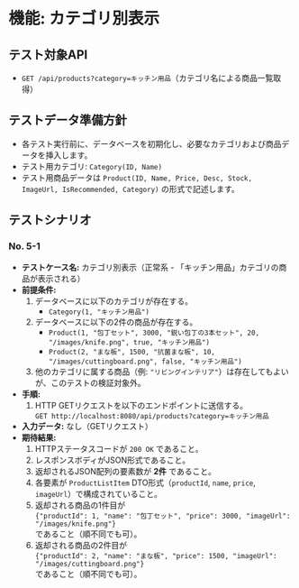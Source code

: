 # 機能: カテゴリ別表示

## テスト対象API

- `GET /api/products?category=キッチン用品`（カテゴリ名による商品一覧取得）

## テストデータ準備方針

- 各テスト実行前に、データベースを初期化し、必要なカテゴリおよび商品データを挿入します。
- テスト用カテゴリ: `Category(ID, Name)`
- テスト用商品データは `Product(ID, Name, Price, Desc, Stock, ImageUrl, IsRecommended, Category)` の形式で記述します。

## テストシナリオ

### No. 5-1

- **テストケース名:** カテゴリ別表示（正常系 - 「キッチン用品」カテゴリの商品が表示される）
- **前提条件:**
  1. データベースに以下のカテゴリが存在する。
     - `Category(1, "キッチン用品")`
  2. データベースに以下の2件の商品が存在する。
     - `Product(1, "包丁セット", 3000, "鋭い包丁の3本セット", 20, "/images/knife.png", true, "キッチン用品")`
     - `Product(2, "まな板", 1500, "抗菌まな板", 10, "/images/cuttingboard.png", false, "キッチン用品")`
  3. 他のカテゴリに属する商品（例: `"リビングインテリア"`）は存在してもよいが、このテストの検証対象外。
- **手順:**
  1. HTTP GETリクエストを以下のエンドポイントに送信する。  
     `GET http://localhost:8080/api/products?category=キッチン用品`
- **入力データ:** なし（GETリクエスト）
- **期待結果:**
  1. HTTPステータスコードが `200 OK` であること。
  2. レスポンスボディがJSON形式であること。
  3. 返却されるJSON配列の要素数が **2件** であること。
  4. 各要素が `ProductListItem` DTO形式（`productId`, `name`, `price`, `imageUrl`）で構成されていること。
  5. 返却される商品の1件目が  
     `{"productId": 1, "name": "包丁セット", "price": 3000, "imageUrl": "/images/knife.png"}`  
     であること（順不同でも可）。
  6. 返却される商品の2件目が  
     `{"productId": 2, "name": "まな板", "price": 1500, "imageUrl": "/images/cuttingboard.png"}`  
     であること（順不同でも可）。